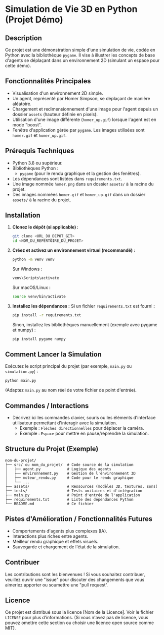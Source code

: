 # Simulation de Vie 3D en Python (Projet Démo)

## Description

Ce projet est une démonstration simple d'une simulation de vie, codée en Python avec la bibliothèque `pygame`. Il vise à illustrer les concepts de base d'agents se déplaçant dans un environnement 2D (simulant un espace pour cette démo).

## Fonctionnalités Principales

*   Visualisation d'un environnement 2D simple.
*   Un agent, représenté par Homer Simpson, se déplaçant de manière aléatoire.
*   Chargement et redimensionnement d'une image pour l'agent depuis un dossier `assets` (hauteur définie en pixels).
*   Utilisation d'une image différente (`homer_up.gif`) lorsque l'agent est en mode "boost".
*   Fenêtre d'application gérée par `pygame`. Les images utilisées sont `homer.gif` et `homer_up.gif`.

## Prérequis Techniques

*   Python 3.8 ou supérieur.
*   Bibliothèques Python :
    *   `pygame` (pour le rendu graphique et la gestion des fenêtres).
*   Les dépendances sont listées dans `requirements.txt`.
*   Une image nommée `homer.png` dans un dossier `assets/` à la racine du projet.
*   Des images nommées `homer.gif` et `homer_up.gif` dans un dossier `assets/` à la racine du projet.

## Installation

1.  **Clonez le dépôt (si applicable) :**
    ```bash
    git clone <URL_DU_DEPOT_GIT>
    cd <NOM_DU_REPERTOIRE_DU_PROJET>
    ```

2.  **Créez et activez un environnement virtuel (recommandé) :**
    ```bash
    python -m venv venv
    ```
    Sur Windows :
    ```bash
    venv\Scripts\activate
    ```
    Sur macOS/Linux :
    ```bash
    source venv/bin/activate
    ```

3.  **Installez les dépendances :**
    Si un fichier `requirements.txt` est fourni :
    ```bash
    pip install -r requirements.txt
    ```
    Sinon, installez les bibliothèques manuellement (exemple avec pygame et numpy) :
    ```bash
    pip install pygame numpy
    ```

## Comment Lancer la Simulation

Exécutez le script principal du projet (par exemple, `main.py` ou `simulation.py`) :
```bash
python main.py
```
(Adaptez `main.py` au nom réel de votre fichier de point d'entrée).

## Commandes / Interactions

*   Décrivez ici les commandes clavier, souris ou les éléments d'interface utilisateur permettant d'interagir avec la simulation.
    *   Exemple : `Flèches directionnelles` pour déplacer la caméra.
    *   Exemple : `Espace` pour mettre en pause/reprendre la simulation.

## Structure du Projet (Exemple)

```
nom-du-projet/
├── src/ ou nom_du_projet/  # Code source de la simulation
│   ├── agent.py            # Logique des agents
│   ├── environnement.py    # Gestion de l'environnement 3D
│   ├── moteur_rendu.py     # Code pour le rendu graphique
│   └── ...
├── assets/                 # Ressources (modèles 3D, textures, sons)
├── tests/                  # Tests unitaires et d'intégration
├── main.py                 # Point d'entrée de l'application
├── requirements.txt        # Liste des dépendances Python
└── README.md               # Ce fichier
```

## Pistes d'Amélioration / Fonctionnalités Futures

*   Comportements d'agents plus complexes (IA).
*   Interactions plus riches entre agents.
*   Meilleur rendu graphique et effets visuels.
*   Sauvegarde et chargement de l'état de la simulation.

## Contribuer

Les contributions sont les bienvenues ! Si vous souhaitez contribuer, veuillez ouvrir une "issue" pour discuter des changements que vous aimeriez apporter ou soumettre une "pull request".

## Licence

Ce projet est distribué sous la licence [Nom de la Licence]. Voir le fichier `LICENSE` pour plus d'informations. (Si vous n'avez pas de licence, vous pouvez omettre cette section ou choisir une licence open source comme MIT).